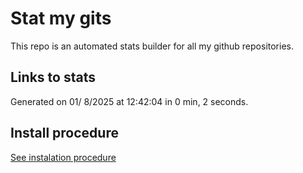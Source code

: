 # Stat my gits

This repo is an automated stats builder for all my github repositories.

## Links to stats


Generated on 01/ 8/2025 at 12:42:04 in 0 min, 2 seconds.

## Install procedure

[See instalation procedure](./src/install.md)
